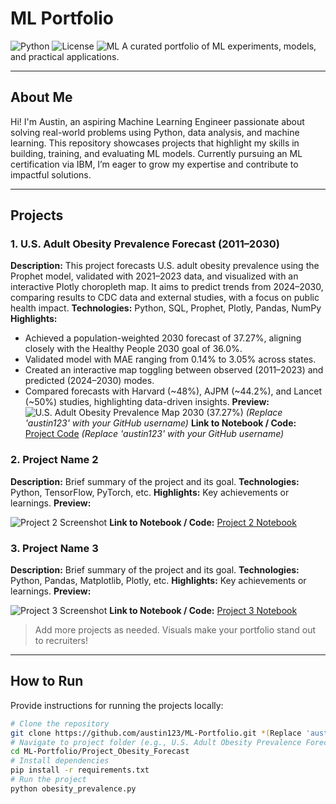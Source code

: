 # ML Portfolio
![Python](https://img.shields.io/badge/Python-3.11-blue) ![License](https://img.shields.io/badge/License-MIT-green) ![ML](https://img.shields.io/badge/Machine%20Learning-Portfolio-orange)
A curated portfolio of ML experiments, models, and practical applications.

---
## About Me
Hi! I'm Austin, an aspiring Machine Learning Engineer passionate about solving real-world problems using Python, data analysis, and machine learning. This repository showcases projects that highlight my skills in building, training, and evaluating ML models. Currently pursuing an ML certification via IBM, I’m eager to grow my expertise and contribute to impactful solutions.

---
## Projects
### 1. **U.S. Adult Obesity Prevalence Forecast (2011–2030)**
**Description:** This project forecasts U.S. adult obesity prevalence using the Prophet model, validated with 2021–2023 data, and visualized with an interactive Plotly choropleth map. It aims to predict trends from 2024–2030, comparing results to CDC data and external studies, with a focus on public health impact.
**Technologies:** Python, SQL, Prophet, Plotly, Pandas, NumPy
**Highlights:**
- Achieved a population-weighted 2030 forecast of 37.27%, aligning closely with the Healthy People 2030 goal of 36.0%.
- Validated model with MAE ranging from 0.14% to 3.05% across states.
- Created an interactive map toggling between observed (2011–2023) and predicted (2024–2030) modes.
- Compared forecasts with Harvard (~48%), AJPM (~44.2%), and Lancet (~50%) studies, highlighting data-driven insights.
**Preview:**
![U.S. Adult Obesity Prevalence Map 2030 (37.27%)](https://github.com/austin123/Project_Obesity_Forecast/blob/main/map_screenshot.png) *(Replace 'austin123' with your GitHub username)*
**Link to Notebook / Code:** [Project Code](https://github.com/austin123/Project_Obesity_Forecast) *(Replace 'austin123' with your GitHub username)*
### 2. **Project Name 2**
**Description:** Brief summary of the project and its goal.
**Technologies:** Python, TensorFlow, PyTorch, etc.
**Highlights:** Key achievements or learnings.
**Preview:**

![Project 2 Screenshot](https://via.placeholder.com/600x300.png?text=Project+2+Screenshot)
**Link to Notebook / Code:** [Project 2 Notebook](link-to-your-notebook)
### 3. **Project Name 3**
**Description:** Brief summary of the project and its goal.
**Technologies:** Python, Pandas, Matplotlib, Plotly, etc.
**Highlights:** Key achievements or learnings.
**Preview:**

![Project 3 Screenshot](https://via.placeholder.com/600x300.png?text=Project+3+Screenshot)
**Link to Notebook / Code:** [Project 3 Notebook](link-to-your-notebook)
> Add more projects as needed. Visuals make your portfolio stand out to recruiters!

---
## How to Run
Provide instructions for running the projects locally:
```bash
# Clone the repository
git clone https://github.com/austin123/ML-Portfolio.git *(Replace 'austin123' with your GitHub username)*
# Navigate to project folder (e.g., U.S. Adult Obesity Prevalence Forecast)
cd ML-Portfolio/Project_Obesity_Forecast
# Install dependencies
pip install -r requirements.txt
# Run the project
python obesity_prevalence.py

